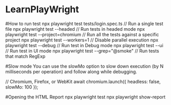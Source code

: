 # LearnPlayWright


#How to run test
npx playwright test tests/login.spec.ts // Run a single test file
npx playwright test --headed // Run tests in headed mode
npx playwright test --project=chromium // Run all the tests against a specific project
npx playwright test --workers=1 // Disable parallel execution
npx playwright test --debug // Run test in Debug mode
npx playwright test --ui // Run test in UI mode
npx playwright test --grep="@smoke" // Run tests that match RegExp


#Slow mode
You can use the slowMo option to slow down execution (by N milliseconds per operation) and follow along while debugging.

// Chromium, Firefox, or WebKit
await chromium.launch({ headless: false, slowMo: 100 });

#Opening the HTML Report
npx playwright test
npx playwright show-report
